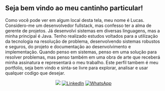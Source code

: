 ## Seja bem vindo ao meu cantinho particular!

<p>
Como você pode ver em algum local desta tela, meu nome é Lucas. Considero-me um desenvolvedor fullstack, mas confesso ter a alma de gerente de projetos. Já desenvolvi sistemas em diversas linguagens, mas a minha principal é Java. Tenho realizado estudos voltados para a utilização da tecnologia na resolução de problema, desenvolvendo sistemas robustos e seguros, do projeto e documentação ao desenvolvimento e implementação. Quando penso em sistemas, penso em uma solução para resolver problemas, mas penso também em uma obra de arte que receberá minha assinatura e representará o meu trabalho. Este perfil tambem é meu portfolio, seja bem vindo e sinta-se livre para explorar, analisar e usar qualquer codigo que desejar.
</p>

<div align="center">

<a href = "mailto:lucas.shackluryz@gmail.com"><img src="https://img.shields.io/badge/Gmail-D14836?style=for-the-badge&logo=gmail&logoColor=white" target="_blank"></a>
[![LinkedIn](https://img.shields.io/badge/LinkedIn-0077B5?style=for-the-badge&logo=linkedin&logoColor=white)](https://www.linkedin.com/in/shackluryz) 
[![WhatsApp](https://img.shields.io/badge/WhatsApp-25D366?style=for-the-badge&logo=whatsapp&logoColor=white)](https://wa.me/5561981399828)
